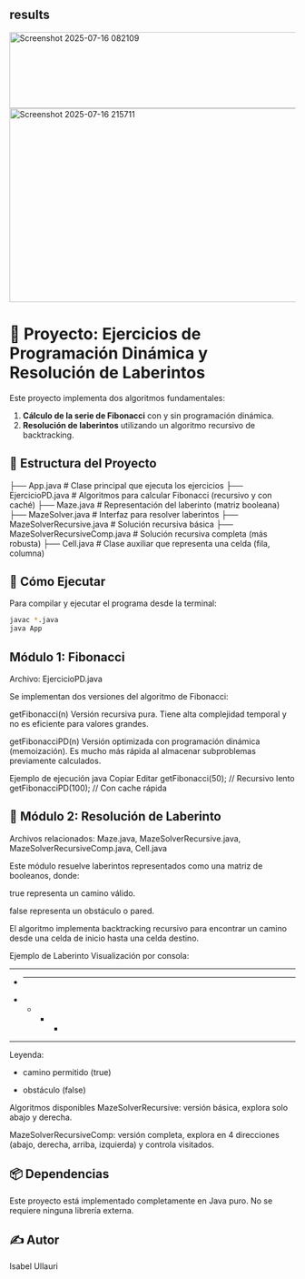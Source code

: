 ## results
<img width="1193" height="134" alt="Screenshot 2025-07-16 082109" src="https://github.com/user-attachments/assets/e3716bc0-e1d3-40ab-b295-eba73d153764" />

<img width="962" height="341" alt="Screenshot 2025-07-16 215711" src="https://github.com/user-attachments/assets/f3f6caec-b317-4d1c-9266-4df3257e21d2" />

# 🧩 Proyecto: Ejercicios de Programación Dinámica y Resolución de Laberintos

Este proyecto implementa dos algoritmos fundamentales:
1. **Cálculo de la serie de Fibonacci** con y sin programación dinámica.
2. **Resolución de laberintos** utilizando un algoritmo recursivo de backtracking.

## 📁 Estructura del Proyecto

├── App.java # Clase principal que ejecuta los ejercicios
├── EjercicioPD.java # Algoritmos para calcular Fibonacci (recursivo y con caché)
├── Maze.java # Representación del laberinto (matriz booleana)
├── MazeSolver.java # Interfaz para resolver laberintos
├── MazeSolverRecursive.java # Solución recursiva básica
├── MazeSolverRecursiveComp.java # Solución recursiva completa (más robusta)
├── Cell.java # Clase auxiliar que representa una celda (fila, columna)


## 🚀 Cómo Ejecutar

Para compilar y ejecutar el programa desde la terminal:

```bash
javac *.java
java App
 ```
## Módulo 1: Fibonacci
Archivo: EjercicioPD.java

Se implementan dos versiones del algoritmo de Fibonacci:

getFibonacci(n)
Versión recursiva pura. Tiene alta complejidad temporal y no es eficiente para valores grandes.

getFibonacciPD(n)
Versión optimizada con programación dinámica (memoización). Es mucho más rápida al almacenar subproblemas previamente calculados.

Ejemplo de ejecución
java
Copiar
Editar
getFibonacci(50);       // Recursivo lento
getFibonacciPD(100);    // Con cache rápida

## 🧭 Módulo 2: Resolución de Laberinto
Archivos relacionados:
Maze.java, MazeSolverRecursive.java, MazeSolverRecursiveComp.java, Cell.java

Este módulo resuelve laberintos representados como una matriz de booleanos, donde:

true representa un camino válido.

false representa un obstáculo o pared.

El algoritmo implementa backtracking recursivo para encontrar un camino desde una celda de inicio hasta una celda destino.

Ejemplo de Laberinto
Visualización por consola:

 -  -  -  -
 *  -  -  -
 -  -  *  *
 -  -  -  -
Leyenda:

- camino permitido (true)

* obstáculo (false)

Algoritmos disponibles
MazeSolverRecursive: versión básica, explora solo abajo y derecha.

MazeSolverRecursiveComp: versión completa, explora en 4 direcciones (abajo, derecha, arriba, izquierda) y controla visitados.

## 📦 Dependencias
Este proyecto está implementado completamente en Java puro.
No se requiere ninguna librería externa.

## ✍️ Autor
Isabel Ullauri

